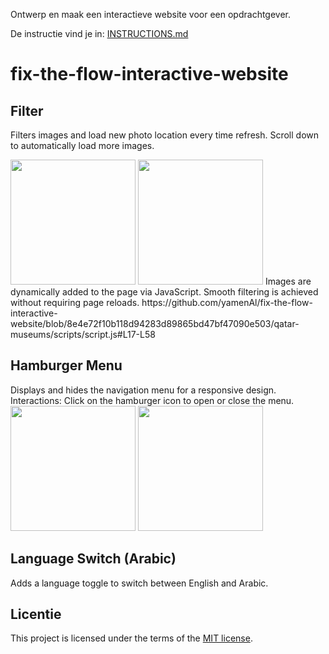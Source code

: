 
Ontwerp en maak een interactieve website voor een opdrachtgever.

De instructie vind je in: [INSTRUCTIONS.md](https://github.com/fdnd-task/fix-the-flow-interactive-website/blob/main/docs/INSTRUCTIONS.md)

# fix-the-flow-interactive-website



## Filter
Filters images and load new photo location every time refresh.
Scroll down to automatically load more images.

<img width="200vm" src="https://github.com/user-attachments/assets/c437b715-8331-4daf-b5f8-6fa2d8bcb8f5">
<img width="200vm" src="https://github.com/user-attachments/assets/427bad14-d097-4dc3-a9a0-2486b8a5833f">
Images are dynamically added to the page via JavaScript.
Smooth filtering is achieved without requiring page reloads.
https://github.com/yamenAl/fix-the-flow-interactive-website/blob/8e4e72f10b118d94283d89865bd47bf47090e503/qatar-museums/scripts/script.js#L17-L58


## Hamburger Menu
Displays and hides the navigation menu for a responsive design.
Interactions:
Click on the hamburger icon to open or close the menu.
<img width="200vm" src="https://github.com/user-attachments/assets/8e96119b-ee22-48c1-8991-8577df796c01">
<img width="200vm" src="https://github.com/user-attachments/assets/ba8335d6-e7ca-4ea3-a97b-fb0189ed8394">

## Language Switch (Arabic)
Adds a language toggle to switch between English and Arabic.



## Licentie

This project is licensed under the terms of the [MIT license](./LICENSE).

